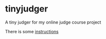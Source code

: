 # tinyjudger
A tiny judger for my online judge course project



There is some [instructions](https://ycdfwzy.github.io/%E8%AF%84%E6%B5%8B%E6%9C%BA%E8%AF%B4%E6%98%8E/) 